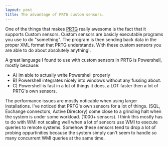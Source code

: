 ```yaml
---
layout: post
title: The advantage of PRTG custom sensors. 
---
```


One of the things that makes [PRTG](http://www.paessler.com/prtg) really awesome is the fact that it supports Custom sensors. Custom sensors are basicly executable programs you use to do "something". The program is then sending back data in the proper XML format that PRTG understands. With these custom sensors you are able to do about absolutely anything!.

A great language I found to use with custom sensors in PRTG is Powershell, mostly because:

+ A) im able to actually write Powershell properly
+ B) Powershell integrates nicely into windows without any fussing about.
+ C) Powershell is fast in a lot of things it does, a LOT faster then a lot of PRTG's own sensors. 

The performance issues are mostly noticable when using larger installations. I've noticed that PRTG's own sensors for a lot of things. (SQL, Exchange connectors, Active Directory) come close to a grinding halt when the system is under some workload. (1000+ sensors). I think this mostly has to do with WMI not scaling well when a lot of sensors use WMI to execute queries to remote systems. Somehow these sensors tend to drop a lot of probing oppurtinities because the system simply can't seem to handle so many concurrent WMI queries at the same time. 

